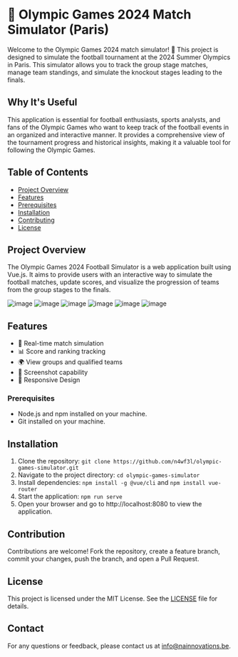 # 🏅 Olympic Games 2024 Match Simulator (Paris)

Welcome to the Olympic Games 2024 match simulator! 🥳 This project is designed to simulate the football tournament at the 2024 Summer Olympics in Paris. This simulator allows you to track the group stage matches, manage team standings, and simulate the knockout stages leading to the finals.

## Why It's Useful
This application is essential for football enthusiasts, sports analysts, and fans of the Olympic Games who want to keep track of the football events in an organized and interactive manner. It provides a comprehensive view of the tournament progress and historical insights, making it a valuable tool for following the Olympic Games.

## Table of Contents
- [Project Overview](#project-overview)
- [Features](#features)
- [Prerequisites](#prerequisites)
- [Installation](#installation)
- [Contributing](#contributing)
- [License](#license)

## Project Overview
The Olympic Games 2024 Football Simulator is a web application built using Vue.js. It aims to provide users with an interactive way to simulate the football matches, update scores, and visualize the progression of teams from the group stages to the finals.

![image](https://github.com/user-attachments/assets/742b9305-da6a-4319-9952-9c2c6e2473e1)
![image](https://github.com/user-attachments/assets/6f91c2c6-4b33-4b72-a132-da373cd177c4)
![image](https://github.com/user-attachments/assets/5f637095-9044-42b3-a9d4-f3604a293077)
![image](https://github.com/user-attachments/assets/3a984677-c44d-4859-aeef-5a1e8eccd0a1)
![image](https://github.com/user-attachments/assets/4d68e4e0-fecd-4ef6-9840-042b427bb7a5)
![image](https://github.com/user-attachments/assets/56d136d4-57f5-4405-b0a6-8a68d2a7ba27)

## Features
- 🔄 Real-time match simulation
- 📊 Score and ranking tracking
- 🌍 View groups and qualified teams
- 📸 Screenshot capability
- 📱 Responsive Design
  
### Prerequisites
- Node.js and npm installed on your machine.
- Git installed on your machine.
  
## Installation
1. Clone the repository: `git clone https://github.com/n4wf3l/olympic-games-simulator.git`
2. Navigate to the project directory: `cd olympic-games-simulator`
3. Install dependencies: `npm install -g @vue/cli` and `npm install vue-router`
4. Start the application: `npm run serve`
5. Open your browser and go to http://localhost:8080 to view the application.
  
## Contribution
Contributions are welcome! Fork the repository, create a feature branch, commit your changes, push the branch, and open a Pull Request.

## License
This project is licensed under the MIT License. See the [LICENSE](LICENSE) file for details.

## Contact
For any questions or feedback, please contact us at info@nainnovations.be.

